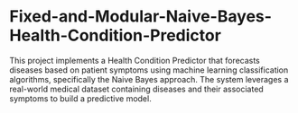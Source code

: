 # Fixed-and-Modular-Naive-Bayes-Health-Condition-Predictor
This project implements a Health Condition Predictor that forecasts diseases based on patient symptoms using machine learning classification algorithms, specifically the Naive Bayes approach. The system leverages a real-world medical dataset containing diseases and their associated symptoms to build a predictive model.
